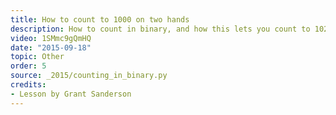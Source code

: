```yaml
---
title: How to count to 1000 on two hands
description: How to count in binary, and how this lets you count to 1023 on two hands.
video: 1SMmc9gQmHQ
date: "2015-09-18"
topic: Other
order: 5
source: _2015/counting_in_binary.py
credits:
- Lesson by Grant Sanderson
---
```

